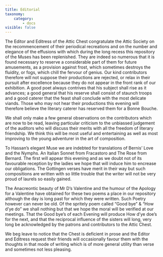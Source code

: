 ```yaml
---
title: Editorial
taxonomy:
    category:
        - docs
visible: false
---
```

<a href="https://calmview.derbyshire.gov.uk/calmview/Record.aspx?src=CalmView.Catalog&id=D8760%2fF%2fFEP%2f5%2f1&pos=8" target="_blank"><i class="fa fa-external-link"></i></a>

The Editor and Editress of the Attic Chest congratulate the Attic Society on the recommencement of their periodical recreations and on the number and elegance of the effusions with which during the long recess this repository of the Muses has been replenished. They are indeed so numerous that it is found necessary to reserve a considerable part of them for future amusements, as a provision against frost, which sometimes destroys the fluidity, or fogs, which chill the fervour of genius. Our kind contributors therefore will not suppose their productions are rejected, or relax in their pursuit after excellence because they do not appear in the front rank of our exhibition. A good poet always contrives that his subject shall rise as it advances; a good general that his reserve shall consist of staunch troops and a good caterer that the feast shall conclude with the most delicate viands. Those who may not hear their productions this evening will therefore believe the literary caterer has reserved them for a Bonne Bouche.
        
We shall only make a few general observations on the contributors which are now to be read, leaving particular criticism to the unbiassed judgement of the auditors who will discuss their merits with all the freedom of literary friendship. We think this will be most useful and entertaining as well as most improving to the young adventurer in the art of composition. 

To Hassan’s elegant Muse we are indebted for translations of Bernis’ Love and the Nymphs. An Italian Sonnet from Fracastoro and The Rose from Bernard. The first will appear this evening and as we doubt not of its favourable reception by the ladies we hope that will induce him to encrease our obligations. The Gottingen verses have merit in their way but such compositions are written with so little trouble that the writer will not be very proud of laurels so easily gained. 

The Anacreontic beauty of Mr D’s Valentine and the humour of the Apology for a Valentine have obtained for these two poems a place in our repository although the day is long past for which they were written. Such Poetry however can never be old. Of the spritely poem called “Good bye” & “How d’ye do” we shall nothing but that we hope the moral will be verified at our meetings. That the Good bye’s of each Evening will produce How d’ye doe’s for the next, and that the reciprocal influence of the sisters will long, very long be acknowledged by the patrons and contributors to the Attic Chest. 

We beg leave to notice that the Chest is deficient in prose and the Editor and Editress request their friends will occasionally favour them with the thoughts in that mode of writing which is of more general utility than verse and sometimes not less pleasing. 